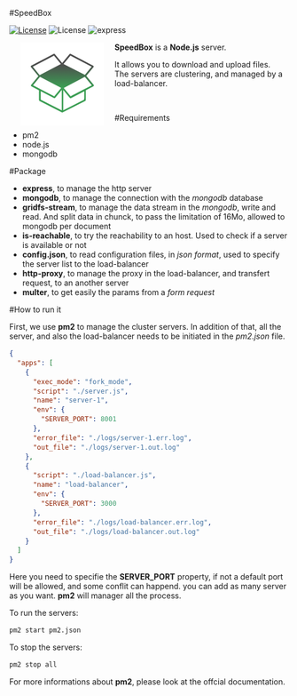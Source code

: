 #SpeedBox

[![License](https://img.shields.io/node/v/gh-badges.svg)](http://nodejs.org)
![License](https://img.shields.io/packagist/l/doctrine/orm.svg)
![express](https://img.shields.io/badge/express-yes-orange.svg)

[<img align="left" src="logo.png" hspace="20">](#logo) **SpeedBox** is a **Node.js** server.


It allows you to download and upload files.<br/>
The servers are clustering, and managed by a load-balancer.



<br/>

#Requirements

  - pm2
  - node.js
  - mongodb

#Package

  - **express**, to manage the http server
  - **mongodb**, to manage the connection with the *mongodb* database
  - **gridfs-stream**, to manage the data stream in the *mongodb*, write and read. And split data in chunck, to pass the limitation of 16Mo, allowed to mongodb per document
  - **is-reachable**, to try the reachability to an host. Used to check if a server is available or not
  - **config.json**, to read configuration files, in *json format*, used to specify the server list to the load-balancer
  - **http-proxy**, to manage the proxy in the load-balancer, and transfert request, to an another server
  - **multer**, to get easily the params from a *form request*

#How to run it

First, we use **pm2** to manage the cluster servers.
In addition of that, all the server, and also the load-balancer needs to be initiated in the *pm2.json* file.

```json
{
  "apps": [
    {
      "exec_mode": "fork_mode",
      "script": "./server.js",
      "name": "server-1",
      "env": {
        "SERVER_PORT": 8001
      },
      "error_file": "./logs/server-1.err.log",
      "out_file": "./logs/server-1.out.log"
    },
    {
      "script": "./load-balancer.js",
      "name": "load-balancer",
      "env": {
        "SERVER_PORT": 3000
      },
      "error_file": "./logs/load-balancer.err.log",
      "out_file": "./logs/load-balancer.out.log"
    }
  ]
}
```

Here you need to specifie the **SERVER_PORT** property, if not a default port will be allowed, and some conflit can happend.
you can add as many server as you want. **pm2** will manager all the process.

To run the servers:
```bash
pm2 start pm2.json
```

To stop the servers: 
```bash
pm2 stop all
```

For more informations about **pm2**, please look at the offcial documentation.
